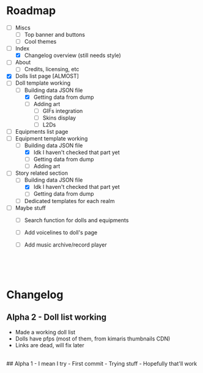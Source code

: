 # Roadmap

- [ ] Miscs
    - [ ] Top banner and buttons
    - [ ] Cool themes
- [ ] Index
    - [x] Changelog overview (still needs style)
- [ ] About
    - [ ] Credits, licensing, etc
- [x] Dolls list page [ALMOST]
- [ ] Doll template working
    - [ ] Building data JSON file
        - [x] Getting data from dump
        - [ ] Adding art
            - [ ] GIFs integration
            - [ ] Skins display
            - [ ] L2Ds
- [ ] Equipments list page
- [ ] Equipment template working
    - [ ] Building data JSON file
        - [x] Idk I haven't checked that part yet
        - [ ] Getting data from dump
        - [ ] Adding art
- [ ] Story related section
    - [ ] Building data JSON file
        - [x] Idk I haven't checked that part yet
        - [ ] Getting data from dump
    - [ ] Dedicated templates for each realm
- [ ] Maybe stuff
    - [ ] Search function for dolls and equipments
    - [ ] Add voicelines to doll's page
    - [ ] Add music archive/record player


<br>
<br>
<br>

# Changelog 

## Alpha 2 - Doll list working
- Made a working doll list
- Dolls have pfps (most of them, from kimaris thumbnails CDN)
- Links are dead, will fix later

<br>
## Alpha 1 - I mean I try
- First commit
- Trying stuff
- Hopefully that'll work




